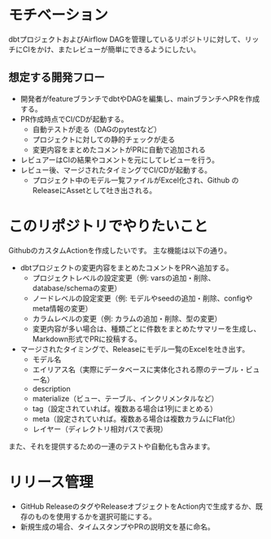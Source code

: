 # モチベーション

dbtプロジェクトおよびAirflow DAGを管理しているリポジトリに対して、リッチにCIをかけ、またレビューが簡単にできるようにしたい。

## 想定する開発フロー

* 開発者がfeatureブランチでdbtやDAGを編集し、mainブランチへPRを作成する。
* PR作成時点でCI/CDが起動する。
  * 自動テストが走る（DAGのpytestなど）
  * プロジェクトに対しての静的チェックが走る
  * 変更内容をまとめたコメントがPRに自動で追加される
* レビュアーはCIの結果やコメントを元にしてレビューを行う。
* レビュー後、マージされたタイミングでCI/CDが起動する。
  * プロジェクト中のモデル一覧ファイルがExcel化され、Github の ReleaseにAssetとして吐き出される。

# このリポジトリでやりたいこと

GithubのカスタムActionを作成したいです。
主な機能は以下の通り。
* dbtプロジェクトの変更内容をまとめたコメントをPRへ追加する。
  * プロジェクトレベルの設定変更（例: varsの追加・削除、database/schemaの変更）
  * ノードレベルの設定変更（例: モデルやseedの追加・削除、configやmeta情報の変更）
  * カラムレベルの変更（例: カラムの追加・削除、型の変更）
  * 変更内容が多い場合は、種類ごとに件数をまとめたサマリーを生成し、Markdown形式でPRに投稿する。
* マージされたタイミングで、Releaseにモデル一覧のExcelを吐き出す。
  * モデル名
  * エイリアス名（実際にデータベースに実体化される際のテーブル・ビュー名）
  * description
  * materialize（ビュー、テーブル、インクリメンタルなど）
  * tag（設定されていれば。複数ある場合は1列にまとめる）
  * meta（設定されていれば。複数ある場合は複数カラムにFlat化）
  * レイヤー（ディレクトリ相対パスで表現）

また、それを提供するための一連のテストや自動化も含みます。

# リリース管理

* GitHub ReleaseのタグやReleaseオブジェクトをAction内で生成するか、既存のものを使用するかを選択可能にする。
* 新規生成の場合、タイムスタンプやPRの説明文を基に命名。
